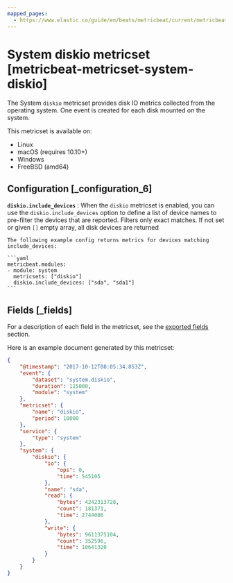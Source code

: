 ```yaml
---
mapped_pages:
  - https://www.elastic.co/guide/en/beats/metricbeat/current/metricbeat-metricset-system-diskio.html
---
```


<!-- This file is generated! See scripts/mage/docs_collector.go -->

# System diskio metricset [metricbeat-metricset-system-diskio]

The System `diskio` metricset provides disk IO metrics collected from the operating system. One event is created for each disk mounted on the system.

This metricset is available on:

* Linux
* macOS (requires 10.10+)
* Windows
* FreeBSD (amd64)


## Configuration [_configuration_6]

**`diskio.include_devices`**
:   When the `diskio` metricset is enabled, you can use the `diskio.include_devices` option to define a list of device names to pre-filter the devices that are reported. Filters only exact matches. If not set or given `[]` empty array, all disk devices are returned

    The following example config returns metrics for devices matching include_devices:

    ```yaml
    metricbeat.modules:
    - module: system
      metricsets: ["diskio"]
      diskio.include_devices: ["sda", "sda1"]
    ```

## Fields [_fields]

For a description of each field in the metricset, see the [exported fields](/reference/metricbeat/exported-fields-system.md) section.

Here is an example document generated by this metricset:

```json
{
    "@timestamp": "2017-10-12T08:05:34.853Z",
    "event": {
        "dataset": "system.diskio",
        "duration": 115000,
        "module": "system"
    },
    "metricset": {
        "name": "diskio",
        "period": 10000
    },
    "service": {
        "type": "system"
    },
    "system": {
        "diskio": {
            "io": {
                "ops": 0,
                "time": 545105
            },
            "name": "sda",
            "read": {
                "bytes": 4242313728,
                "count": 181371,
                "time": 2744086
            },
            "write": {
                "bytes": 9611375104,
                "count": 352596,
                "time": 10641320
            }
        }
    }
}
```
